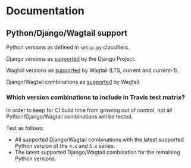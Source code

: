 # Documentation

## Python/Django/Wagtail support

Python versions as defined in `setup.py` classifiers.

Django versions as [supported](https://www.djangoproject.com/download/#supported-versions) by the Django Project.

Wagtail versions as [supported](http://docs.wagtail.io/en/latest/releases/upgrading.html) by Wagtail (LTS, current and current-1).

Django/Wagtail combinations as [supported](http://docs.wagtail.io/en/latest/releases/upgrading.html#compatible-django-python-versions) by Wagtail.

### Which version combinations to include in Travis test matrix?

In order to keep for CI build time from growing out of control, not all Python/Django/Wagtail combinations will be tested.

Test as follows:
- All supported Django/Wagtail combinations with the latest supported Python version of the `4.x` and `5.x` series.
- The latest supported Django/Wagtail combination for the remaining Python versions.
